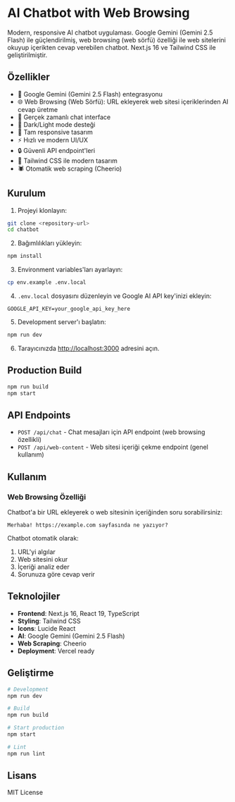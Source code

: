 # AI Chatbot with Web Browsing

Modern, responsive AI chatbot uygulaması. Google Gemini (Gemini 2.5 Flash) ile güçlendirilmiş, web browsing (web sörfü) özelliği ile web sitelerini okuyup içerikten cevap verebilen chatbot. Next.js 16 ve Tailwind CSS ile geliştirilmiştir.

## Özellikler

- 🤖 Google Gemini (Gemini 2.5 Flash) entegrasyonu
- 🌐 Web Browsing (Web Sörfü): URL ekleyerek web sitesi içeriklerinden AI cevap üretme
- 💬 Gerçek zamanlı chat interface
- 🌙 Dark/Light mode desteği
- 📱 Tam responsive tasarım
- ⚡ Hızlı ve modern UI/UX
- 🔒 Güvenli API endpoint'leri
- 🎨 Tailwind CSS ile modern tasarım
- 🕷️ Otomatik web scraping (Cheerio)

## Kurulum

1. Projeyi klonlayın:
```bash
git clone <repository-url>
cd chatbot
```

2. Bağımlılıkları yükleyin:
```bash
npm install
```

3. Environment variables'ları ayarlayın:
```bash
cp env.example .env.local
```

4. `.env.local` dosyasını düzenleyin ve Google AI API key'inizi ekleyin:
```
GOOGLE_API_KEY=your_google_api_key_here
```

5. Development server'ı başlatın:
```bash
npm run dev
```

6. Tarayıcınızda [http://localhost:3000](http://localhost:3000) adresini açın.

## Production Build

```bash
npm run build
npm start
```

## API Endpoints

- `POST /api/chat` - Chat mesajları için API endpoint (web browsing özellikli)
- `POST /api/web-content` - Web sitesi içeriği çekme endpoint (genel kullanım)

## Kullanım

### Web Browsing Özelliği

Chatbot'a bir URL ekleyerek o web sitesinin içeriğinden soru sorabilirsiniz:

```
Merhaba! https://example.com sayfasında ne yazıyor?
```

Chatbot otomatik olarak:
1. URL'yi algılar
2. Web sitesini okur
3. İçeriği analiz eder
4. Sorunuza göre cevap verir

## Teknolojiler

- **Frontend**: Next.js 16, React 19, TypeScript
- **Styling**: Tailwind CSS
- **Icons**: Lucide React
- **AI**: Google Gemini (Gemini 2.5 Flash)
- **Web Scraping**: Cheerio
- **Deployment**: Vercel ready

## Geliştirme

```bash
# Development
npm run dev

# Build
npm run build

# Start production
npm start

# Lint
npm run lint
```

## Lisans

MIT License